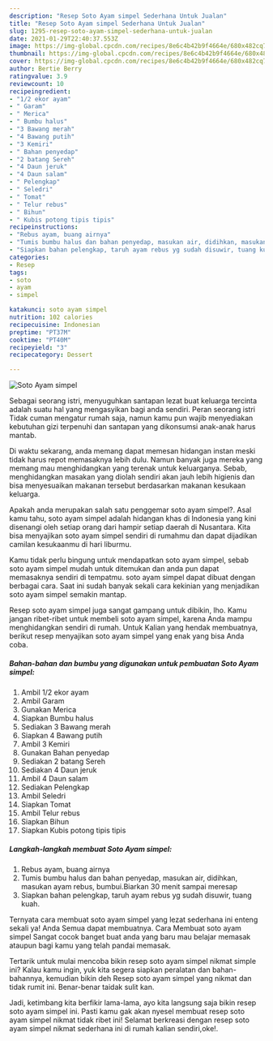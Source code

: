 ```yaml
---
description: "Resep Soto Ayam simpel Sederhana Untuk Jualan"
title: "Resep Soto Ayam simpel Sederhana Untuk Jualan"
slug: 1295-resep-soto-ayam-simpel-sederhana-untuk-jualan
date: 2021-01-29T22:40:37.553Z
image: https://img-global.cpcdn.com/recipes/8e6c4b42b9f4664e/680x482cq70/soto-ayam-simpel-foto-resep-utama.jpg
thumbnail: https://img-global.cpcdn.com/recipes/8e6c4b42b9f4664e/680x482cq70/soto-ayam-simpel-foto-resep-utama.jpg
cover: https://img-global.cpcdn.com/recipes/8e6c4b42b9f4664e/680x482cq70/soto-ayam-simpel-foto-resep-utama.jpg
author: Bertie Berry
ratingvalue: 3.9
reviewcount: 10
recipeingredient:
- "1/2 ekor ayam"
- " Garam"
- " Merica"
- " Bumbu halus"
- "3 Bawang merah"
- "4 Bawang putih"
- "3 Kemiri"
- " Bahan penyedap"
- "2 batang Sereh"
- "4 Daun jeruk"
- "4 Daun salam"
- " Pelengkap"
- " Seledri"
- " Tomat"
- " Telur rebus"
- " Bihun"
- " Kubis potong tipis tipis"
recipeinstructions:
- "Rebus ayam, buang airnya"
- "Tumis bumbu halus dan bahan penyedap, masukan air, didihkan, masukan ayam rebus, bumbui.Biarkan 30 menit sampai meresap"
- "Siapkan bahan pelengkap, taruh ayam rebus yg sudah disuwir, tuang kuah."
categories:
- Resep
tags:
- soto
- ayam
- simpel

katakunci: soto ayam simpel 
nutrition: 102 calories
recipecuisine: Indonesian
preptime: "PT37M"
cooktime: "PT40M"
recipeyield: "3"
recipecategory: Dessert

---
```



![Soto Ayam simpel](https://img-global.cpcdn.com/recipes/8e6c4b42b9f4664e/680x482cq70/soto-ayam-simpel-foto-resep-utama.jpg)

Sebagai seorang istri, menyuguhkan santapan lezat buat keluarga tercinta adalah suatu hal yang mengasyikan bagi anda sendiri. Peran seorang istri Tidak cuman mengatur rumah saja, namun kamu pun wajib menyediakan kebutuhan gizi terpenuhi dan santapan yang dikonsumsi anak-anak harus mantab.

Di waktu  sekarang, anda memang dapat memesan hidangan instan meski tidak harus repot memasaknya lebih dulu. Namun banyak juga mereka yang memang mau menghidangkan yang terenak untuk keluarganya. Sebab, menghidangkan masakan yang diolah sendiri akan jauh lebih higienis dan bisa menyesuaikan makanan tersebut berdasarkan makanan kesukaan keluarga. 



Apakah anda merupakan salah satu penggemar soto ayam simpel?. Asal kamu tahu, soto ayam simpel adalah hidangan khas di Indonesia yang kini disenangi oleh setiap orang dari hampir setiap daerah di Nusantara. Kita bisa menyajikan soto ayam simpel sendiri di rumahmu dan dapat dijadikan camilan kesukaanmu di hari liburmu.

Kamu tidak perlu bingung untuk mendapatkan soto ayam simpel, sebab soto ayam simpel mudah untuk ditemukan dan anda pun dapat memasaknya sendiri di tempatmu. soto ayam simpel dapat dibuat dengan berbagai cara. Saat ini sudah banyak sekali cara kekinian yang menjadikan soto ayam simpel semakin mantap.

Resep soto ayam simpel juga sangat gampang untuk dibikin, lho. Kamu jangan ribet-ribet untuk membeli soto ayam simpel, karena Anda mampu menghidangkan sendiri di rumah. Untuk Kalian yang hendak membuatnya, berikut resep menyajikan soto ayam simpel yang enak yang bisa Anda coba.

<!--inarticleads1-->

##### Bahan-bahan dan bumbu yang digunakan untuk pembuatan Soto Ayam simpel:

1. Ambil 1/2 ekor ayam
1. Ambil  Garam
1. Gunakan  Merica
1. Siapkan  Bumbu halus
1. Sediakan 3 Bawang merah
1. Siapkan 4 Bawang putih
1. Ambil 3 Kemiri
1. Gunakan  Bahan penyedap
1. Sediakan 2 batang Sereh
1. Sediakan 4 Daun jeruk
1. Ambil 4 Daun salam
1. Sediakan  Pelengkap
1. Ambil  Seledri
1. Siapkan  Tomat
1. Ambil  Telur rebus
1. Siapkan  Bihun
1. Siapkan  Kubis potong tipis tipis




<!--inarticleads2-->

##### Langkah-langkah membuat Soto Ayam simpel:

1. Rebus ayam, buang airnya
1. Tumis bumbu halus dan bahan penyedap, masukan air, didihkan, masukan ayam rebus, bumbui.Biarkan 30 menit sampai meresap
1. Siapkan bahan pelengkap, taruh ayam rebus yg sudah disuwir, tuang kuah.




Ternyata cara membuat soto ayam simpel yang lezat sederhana ini enteng sekali ya! Anda Semua dapat membuatnya. Cara Membuat soto ayam simpel Sangat cocok banget buat anda yang baru mau belajar memasak ataupun bagi kamu yang telah pandai memasak.

Tertarik untuk mulai mencoba bikin resep soto ayam simpel nikmat simple ini? Kalau kamu ingin, yuk kita segera siapkan peralatan dan bahan-bahannya, kemudian bikin deh Resep soto ayam simpel yang nikmat dan tidak rumit ini. Benar-benar taidak sulit kan. 

Jadi, ketimbang kita berfikir lama-lama, ayo kita langsung saja bikin resep soto ayam simpel ini. Pasti kamu gak akan nyesel membuat resep soto ayam simpel nikmat tidak ribet ini! Selamat berkreasi dengan resep soto ayam simpel nikmat sederhana ini di rumah kalian sendiri,oke!.

